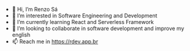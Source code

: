 - 👋 Hi, I’m Renzo Sá
- 👀 I’m interested in Software Engineering and Development
- 🌱 I’m currently learning React and Serverless Framework
- 💞️ I’m looking to collaborate in software development and improve my english
- 📫 Reach me in https://rdev.app.br

<!---
renzodev/renzodev is a ✨ special ✨ repository because its `README.md` (this file) appears on your GitHub profile.
You can click the Preview link to take a look at your changes.
--->
